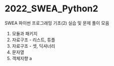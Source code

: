 # 2022_SWEA_Python2
SWEA 파이썬 프로그래밍 기초(2) 실습 및 문제 풀이 모음

1. 모듈과 패키지
2. 자료구조 - 리스트, 튜플
3. 자료구조 - 셋, 딕셔너리
4. 문자열
5. 객체지향
a
